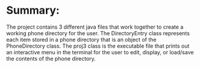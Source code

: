 # Summary:
The project contains 3 different java files that work together to create a working phone directory for the user. The DirectoryEntry class represents each item stored in a phone directory that is an object of the PhoneDirectory class. The proj3 class is the executable file that prints out an interactive menu in the terminal for the user to edit, display, or load/save the contents of the phone directory. 
